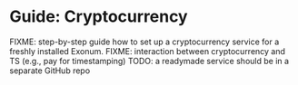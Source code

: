 # Guide: Cryptocurrency

FIXME: step-by-step guide how to set up a cryptocurrency service for a freshly installed Exonum.
FIXME: interaction between cryptocurrency and TS (e.g., pay for timestamping)
TODO: a readymade service should be in a separate GitHub repo